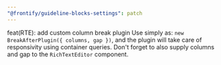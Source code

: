 ```yaml
---
"@frontify/guideline-blocks-settings": patch
---
```


feat(RTE): add custom column break plugin
Use simply as: `new BreakAfterPlugin({ columns, gap })`, and the plugin will take care of responsivity using container queries. Don't forget to also supply columns and gap to the `RichTextEditor` component.
